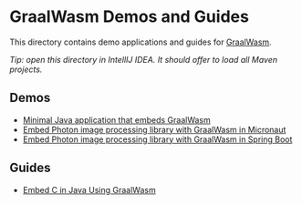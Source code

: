 # GraalWasm Demos and Guides

This directory contains demo applications and guides for [GraalWasm](https://www.graalvm.org/webassembly/).

*Tip: open this directory in IntellIJ IDEA. It should offer to load all Maven projects.*

## Demos

- [Minimal Java application that embeds GraalWasm](graalwasm-starter/)
- [Embed Photon image processing library with GraalWasm in Micronaut](graalwasm-micronaut-photon/)
- [Embed Photon image processing library with GraalWasm in Spring Boot](graalwasm-spring-boot-photon/)

## Guides

- [Embed C in Java Using GraalWasm](graalwasm-embed-c-code-guide/)
